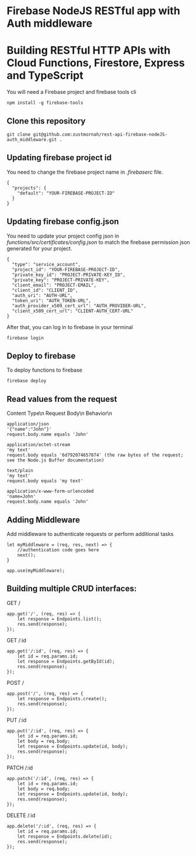 # Firebase NodeJS RESTful app with Auth middleware

# Building RESTful HTTP APIs with Cloud Functions, Firestore, Express and TypeScript

You will need a Firebase project and firebase tools cli

```
npm install -g firebase-tools
```

## Clone this repository

```
git clone git@github.com:zustmornah/rest-api-firebase-nodeJS-auth_middleware.git .
```

## Updating firebase project id

You need to change the firebase project name in _.firebaserc_ file.

```
{
  "projects": {
    "default": "YOUR-FIREBASE-PROJECT-ID"
  }
}
```

## Updating firebase config.json

You need to update your project config json in _functions/src/certificates/config.json_ to match the firebase permission json generated for your project.

```
{
  "type": "service_account",
  "project_id": "YOUR-FIREBASE-PROJECT-ID",
  "private_key_id": "PROJECT-PRIVATE-KEY_ID",
  "private_key": "PROJECT-PRIVATE-KEY",
  "client_email": "PROJECT-EMAIL",
  "client_id": "CLIENT_ID",
  "auth_uri": "AUTH-URL",
  "token_uri": "AUTH_TOKEN-URL",
  "auth_provider_x509_cert_url": "AUTH_PROVIDER-URL",
  "client_x509_cert_url": "CLIENT-AUTH_CERT-URL"
}
```

After that, you can log in to firebase in your terminal

```
firebase login
```

## Deploy to firebase

To deploy functions to firebase

```
firebase deploy
```

## Read values from the request

Content Type\n
Request Body\n
Behavior\n

```
application/json
'{"name":"John"}'
request.body.name equals 'John'
```

```
application/octet-stream
'my text'
request.body equals '6d792074657874' (the raw bytes of the request; see the Node.js Buffer documentation)
```

```
text/plain
'my text'
request.body equals 'my text'
```

```
application/x-www-form-urlencoded
'name=John'
request.body.name equals 'John'
```

## Adding Middleware

Add middleware to authenticate requests or perform additional tasks

```
let myMiddleware = (req, res, next) => {
    //authentication code goes here
    next();
}

app.use(myMiddleware);
```

## Building multiple CRUD interfaces:

GET /

```
app.get('/', (req, res) => {
    let response = Endpoints.list();
    res.send(response);
});
```

GET /:id

```
app.get('/:id', (req, res) => {
    let id = req.params.id;
    let response = Endpoints.getById(id);
    res.send(response);
});
```

POST /

```
app.post('/', (req, res) => {
    let response = Endpoints.create();
    res.send(response);
});
```

PUT /:id

```
app.put('/:id', (req, res) => {
    let id = req.params.id;
    let body = req.body;
    let response = Endpoints.update(id, body);
    res.send(response);
});
```

PATCH /:id

```
app.patch('/:id', (req, res) => {
    let id = req.params.id;
    let body = req.body;
    let response = Endpoints.update(id, body);
    res.send(response);
});
```

DELETE /:id

```
app.delete('/:id', (req, res) => {
    let id = req.params.id;
    let response = Endpoints.delete(id);
    res.send(response);
});
```
